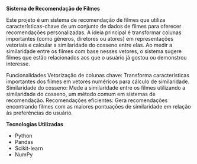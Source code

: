 **Sistema de Recomendação de Filmes**

Este projeto é um sistema de recomendação de filmes que utiliza características-chave de um conjunto de dados de filmes para oferecer recomendações personalizadas. 
A ideia principal é transformar colunas importantes (como gêneros, diretores ou atores) em representações vetoriais e calcular a similaridade do cosseno entre elas.
Ao medir a similaridade entre os filmes com base nesses vetores, o sistema sugere filmes que estão relacionados aos que o usuário já gostou ou demonstrou interesse.

Funcionalidades
Vetorização de colunas chave: Transforma características importantes dos filmes em vetores numéricos para cálculo de similaridade.
Similaridade do cosseno: Mede a similaridade entre os filmes utilizando a similaridade do cosseno, um método comum em sistemas de recomendação.
Recomendações eficientes: Gera recomendações encontrando filmes com as maiores pontuações de similaridade em relação às preferências do usuário.

**Tecnologias Utilizadas**
- Python
- Pandas
- Scikit-learn
- NumPy
